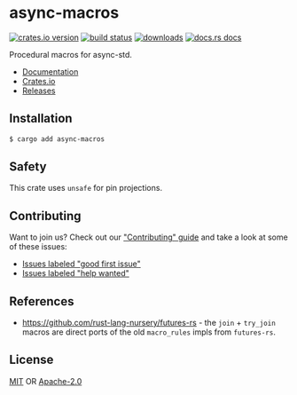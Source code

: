 # async-macros
[![crates.io version][1]][2] [![build status][3]][4]
[![downloads][5]][6] [![docs.rs docs][7]][8]

Procedural macros for async-std.

- [Documentation][8]
- [Crates.io][2]
- [Releases][releases]

## Installation
```sh
$ cargo add async-macros
```

## Safety
This crate uses `unsafe` for pin projections.

## Contributing
Want to join us? Check out our ["Contributing" guide][contributing] and take a
look at some of these issues:

- [Issues labeled "good first issue"][good-first-issue]
- [Issues labeled "help wanted"][help-wanted]

## References
- https://github.com/rust-lang-nursery/futures-rs - the `join` + `try_join`
  macros are direct ports of the old `macro_rules` impls from `futures-rs`.

## License
[MIT](./LICENSE-MIT) OR [Apache-2.0](./LICENSE-APACHE)

[1]: https://img.shields.io/crates/v/async-macros.svg?style=flat-square
[2]: https://crates.io/crates/async-macros
[3]: https://img.shields.io/travis/async-rs/async-macros/master.svg?style=flat-square
[4]: https://travis-ci.org/async-rs/async-macros
[5]: https://img.shields.io/crates/d/async-macros.svg?style=flat-square
[6]: https://crates.io/crates/async-macros
[7]: https://img.shields.io/badge/docs-latest-blue.svg?style=flat-square
[8]: https://docs.rs/async-macros

[releases]: https://github.com/async-rs/async-macros/releases
[contributing]: https://github.com/async-rs/async-macros/blob/master.github/CONTRIBUTING.md
[good-first-issue]: https://github.com/async-rs/async-macros/labels/good%20first%20issue
[help-wanted]: https://github.com/async-rs/async-macros/labels/help%20wanted
